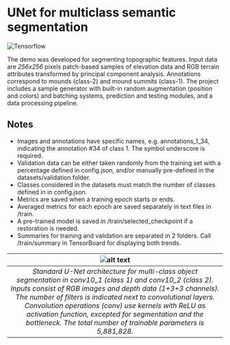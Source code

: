 # UNet for multiclass semantic segmentation
![Tensorflow](https://img.shields.io/badge/Implemented%20in-Tensorflow-green.svg) <br>

The demo was developed for segmenting topographic features. Input data are *256x256* pixels patch-based samples of elevation data and RGB terrain attributes transformed by principal component analysis. Annotations correspond to mounds (class-2) and mound summits (class-1). The project includes a sample generator with built-in random augmentation (position and colors) and batching systems, prediction and testing modules, and a data processing pipeline.

## Notes
- Images and annotations have specific names, e.g. annotations_1_34, indicating the annotation #34 of class 1. The symbol underscore is required.
- Validation data can be either taken randomly from the training set with a percentage defined in config.json, and/or manually pre-defined in the datasets/validation folder.
- Classes considered in the datasets must match the number of classes defined in in config.json.
- Metrics are saved when a training epoch starts or ends.
- Averaged metrics for each epoch are saved separately in text files in /train.
- A pre-trained model is saved in /train/selected_checkpoint if a restoration is needed.
- Summaries for training and validation are separated in 2 folders. Call /train/summary in TensorBoard for displaying both trends.

| ![alt text](https://raw.githubusercontent.com/cjuliani/tf-unet-multiclass/master/unet-multiclass.png) |
|:--:|
| *Standard U-Net architecture for multi-class object segmentation in conv10_1 (class 1) and conv10_2 (class 2). Inputs consist of  RGB images and depth data (1+3+3 channels). The number of filters is indicated next to convolutional layers. Convolution operations (conv) use  kernels with ReLU as activation function, excepted for segmentation and the bottleneck. The total number of trainable parameters is 5,881,828.*
